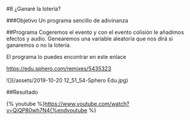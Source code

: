 #8 ¿Ganaré la lotería?

###Objetivo
Un programa sencillo de adivinanza

##Programa
Cogeremos el evento y con el evento colisión le añadimos efectos y audio. Genearemos una variable aleatoria que nos dirá si ganaremos o no la lotería.

El programa lo puedes encontrar en este enlace

https://edu.sphero.com/remixes/5435323

![](/assets/2019-10-20 12_51_54-Sphero Edu.jpg)

##Resultado

{% youtube %}https://www.youtube.com/watch?v=QiQP80wh7N4{%endyoutube %}